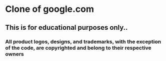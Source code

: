 # Clone of google.com

## This is for educational purposes only..

### All product logos, designs, and trademarks, with the exception of the code, are copyrighted and belong to their respective owners
